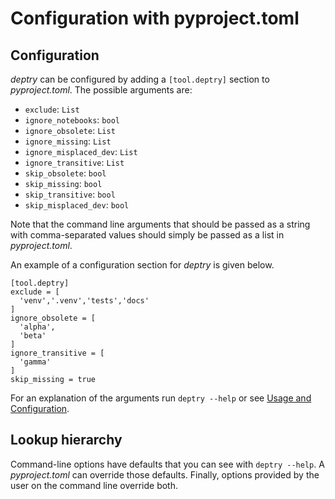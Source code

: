 # Configuration with pyproject.toml

## Configuration

_deptry_ can be configured by adding a `[tool.deptry]` section to _pyproject.toml_. The possible arguments are:

- `exclude`: `List`
- `ignore_notebooks`: `bool`
- `ignore_obsolete`: `List`
- `ignore_missing`: `List`
- `ignore_misplaced_dev`: `List`
- `ignore_transitive`: `List`
- `skip_obsolete`: `bool`
- `skip_missing`: `bool`
- `skip_transitive`: `bool`
- `skip_misplaced_dev`: `bool`

Note that the command line arguments that should be passed as a string with comma-separated values should simply be passed as a list in _pyproject.toml_.

An example of a configuration section for _deptry_ is given below.

```
[tool.deptry]
exclude = [
  'venv','.venv','tests','docs'
]
ignore_obsolete = [
  'alpha',
  'beta'
]
ignore_transitive = [
  'gamma'
]
skip_missing = true
```

For an explanation of the arguments run `deptry --help` or see [Usage and Configuration](./usage.md).

## Lookup hierarchy

Command-line options have defaults that you can see with `deptry --help`. A _pyproject.toml_ can override those defaults. Finally, options provided by the user on the command line override both.